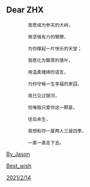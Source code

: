 ## Dear ZHX

            我愿成为参天的大树，
        
            用坚强有力的臂膀，
       
            为你撑起一片快乐的天堂；
       
            我愿化为飘零的落叶，
       
            用温柔缠绵的语言，
        
            为你守候一生幸福的家园，
  
            我已见过银河，
       
            但唯独只爱你这一颗星。
       
            往后余生，
       
            我想和你一屋两人三餐四季，
       
            一直一直走下去。
       
   [                           By_Jason](https://jason-python871.github.io/heart) 

   [                           Best_wish](https://jason-python871.github.io/heart) 

   [                           2021/2/14](https://jason-python871.github.io/heart) 
    
    

